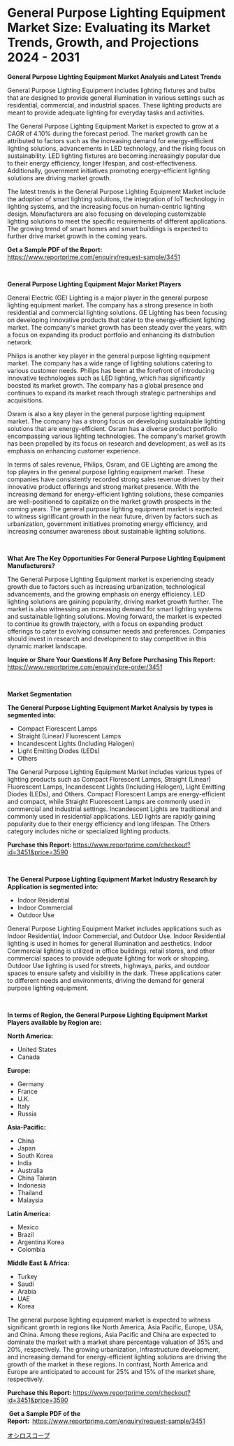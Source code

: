<p><h1>General Purpose Lighting Equipment Market Size: Evaluating its Market Trends, Growth, and Projections 2024 - 2031</h1></p><p><strong>General Purpose Lighting Equipment Market Analysis and Latest Trends</strong></p>
<p><p>General Purpose Lighting Equipment includes lighting fixtures and bulbs that are designed to provide general illumination in various settings such as residential, commercial, and industrial spaces. These lighting products are meant to provide adequate lighting for everyday tasks and activities.</p><p>The General Purpose Lighting Equipment Market is expected to grow at a CAGR of 4.10% during the forecast period. The market growth can be attributed to factors such as the increasing demand for energy-efficient lighting solutions, advancements in LED technology, and the rising focus on sustainability. LED lighting fixtures are becoming increasingly popular due to their energy efficiency, longer lifespan, and cost-effectiveness. Additionally, government initiatives promoting energy-efficient lighting solutions are driving market growth.</p><p>The latest trends in the General Purpose Lighting Equipment Market include the adoption of smart lighting solutions, the integration of IoT technology in lighting systems, and the increasing focus on human-centric lighting design. Manufacturers are also focusing on developing customizable lighting solutions to meet the specific requirements of different applications. The growing trend of smart homes and smart buildings is expected to further drive market growth in the coming years.</p></p>
<p><strong>Get a Sample PDF of the Report:&nbsp;</strong> <a href="https://www.reportprime.com/enquiry/request-sample/3451">https://www.reportprime.com/enquiry/request-sample/3451</a></p>
<p>&nbsp;</p>
<p><strong>General Purpose Lighting Equipment Major Market Players</strong></p>
<p><p>General Electric (GE) Lighting is a major player in the general purpose lighting equipment market. The company has a strong presence in both residential and commercial lighting solutions. GE Lighting has been focusing on developing innovative products that cater to the energy-efficient lighting market. The company's market growth has been steady over the years, with a focus on expanding its product portfolio and enhancing its distribution network.</p><p>Philips is another key player in the general purpose lighting equipment market. The company has a wide range of lighting solutions catering to various customer needs. Philips has been at the forefront of introducing innovative technologies such as LED lighting, which has significantly boosted its market growth. The company has a global presence and continues to expand its market reach through strategic partnerships and acquisitions.</p><p>Osram is also a key player in the general purpose lighting equipment market. The company has a strong focus on developing sustainable lighting solutions that are energy-efficient. Osram has a diverse product portfolio encompassing various lighting technologies. The company's market growth has been propelled by its focus on research and development, as well as its emphasis on enhancing customer experience.</p><p>In terms of sales revenue, Philips, Osram, and GE Lighting are among the top players in the general purpose lighting equipment market. These companies have consistently recorded strong sales revenue driven by their innovative product offerings and strong market presence. With the increasing demand for energy-efficient lighting solutions, these companies are well-positioned to capitalize on the market growth prospects in the coming years. The general purpose lighting equipment market is expected to witness significant growth in the near future, driven by factors such as urbanization, government initiatives promoting energy efficiency, and increasing consumer awareness about sustainable lighting solutions.</p></p>
<p>&nbsp;</p>
<p><strong>What Are The Key Opportunities For General Purpose Lighting Equipment Manufacturers?</strong></p>
<p><p>The General Purpose Lighting Equipment market is experiencing steady growth due to factors such as increasing urbanization, technological advancements, and the growing emphasis on energy efficiency. LED lighting solutions are gaining popularity, driving market growth further. The market is also witnessing an increasing demand for smart lighting systems and sustainable lighting solutions. Moving forward, the market is expected to continue its growth trajectory, with a focus on expanding product offerings to cater to evolving consumer needs and preferences. Companies should invest in research and development to stay competitive in this dynamic market landscape.</p></p>
<p><strong>Inquire or Share Your Questions If Any Before Purchasing This Report:</strong> <a href="https://www.reportprime.com/enquiry/pre-order/3451">https://www.reportprime.com/enquiry/pre-order/3451</a></p>
<p>&nbsp;</p>
<p><strong>Market Segmentation</strong></p>
<p><strong>The General Purpose Lighting Equipment Market Analysis by types is segmented into:</strong></p>
<p><ul><li>Compact Florescent Lamps</li><li>Straight (Linear) Fluorescent Lamps</li><li>Incandescent Lights (Including Halogen)</li><li>Light Emitting Diodes (LEDs)</li><li>Others</li></ul></p>
<p><p>The General Purpose Lighting Equipment Market includes various types of lighting products such as Compact Florescent Lamps, Straight (Linear) Fluorescent Lamps, Incandescent Lights (Including Halogen), Light Emitting Diodes (LEDs), and Others. Compact Florescent Lamps are energy-efficient and compact, while Straight Fluorescent Lamps are commonly used in commercial and industrial settings. Incandescent Lights are traditional and commonly used in residential applications. LED lights are rapidly gaining popularity due to their energy efficiency and long lifespan. The Others category includes niche or specialized lighting products.</p></p>
<p><strong>Purchase this Report:&nbsp;</strong><a href="https://www.reportprime.com/checkout?id=3451&price=3590">https://www.reportprime.com/checkout?id=3451&price=3590</a></p>
<p>&nbsp;</p>
<p><strong>The General Purpose Lighting Equipment Market Industry Research by Application is segmented into:</strong></p>
<p><ul><li>Indoor Residential</li><li>Indoor Commercial</li><li>Outdoor Use</li></ul></p>
<p><p>General Purpose Lighting Equipment Market includes applications such as Indoor Residential, Indoor Commercial, and Outdoor Use. Indoor Residential lighting is used in homes for general illumination and aesthetics. Indoor Commercial lighting is utilized in office buildings, retail stores, and other commercial spaces to provide adequate lighting for work or shopping. Outdoor Use lighting is used for streets, highways, parks, and outdoor spaces to ensure safety and visibility in the dark. These applications cater to different needs and environments, driving the demand for general purpose lighting equipment.</p></p>
<p>&nbsp;</p>
<p><strong>In terms of Region, the General Purpose Lighting Equipment Market Players available by Region are:</strong></p>
<p>
    <p> <strong> North America: </strong>
        <ul>
            <li>United States</li>
            <li>Canada</li>
        </ul>
        </p> 
    <p> <strong> Europe: </strong>
        <ul>
            <li>Germany</li>
            <li>France</li>
            <li>U.K.</li>
            <li>Italy</li>
            <li>Russia</li>
        </ul>
        </p> 
    <p> <strong> Asia-Pacific: </strong>
        <ul>
            <li>China</li>
            <li>Japan</li>
            <li>South Korea</li>
            <li>India</li>
            <li>Australia</li>
            <li>China Taiwan</li>
            <li>Indonesia</li>
            <li>Thailand</li>
            <li>Malaysia</li>
        </ul>
        </p> 
    <p> <strong> Latin America: </strong>
        <ul>
            <li>Mexico</li>
            <li>Brazil</li>
            <li>Argentina Korea</li>
            <li>Colombia</li>
        </ul>
        </p> 
    <p> <strong> Middle East & Africa: </strong>
        <ul>
            <li>Turkey</li>
            <li>Saudi</li>
            <li>Arabia</li>
            <li>UAE</li>
            <li>Korea</li>
        </ul>
    </p>
    </p>
<p><p>The general purpose lighting equipment market is expected to witness significant growth in regions like North America, Asia Pacific, Europe, USA, and China. Among these regions, Asia Pacific and China are expected to dominate the market with a market share percentage valuation of 35% and 20%, respectively. The growing urbanization, infrastructure development, and increasing demand for energy-efficient lighting solutions are driving the growth of the market in these regions. In contrast, North America and Europe are anticipated to account for 25% and 15% of the market share, respectively.</p></p>
<p><strong>Purchase this Report: </strong><a href="https://www.reportprime.com/checkout?id=3451&price=3590">https://www.reportprime.com/checkout?id=3451&price=3590</a></p>
<p>&nbsp;<strong>Get a Sample PDF of the Report:&nbsp;&nbsp;</strong><a href="https://www.reportprime.com/enquiry/request-sample/3451">https://www.reportprime.com/enquiry/request-sample/3451</a></p>
<p><strong></strong></p>
<p><p><a href="https://github.com/wkuactfdzwizk06/Market-Research-Report-List-1/blob/main/853645014336.md">オシロスコープ</a></p></p>